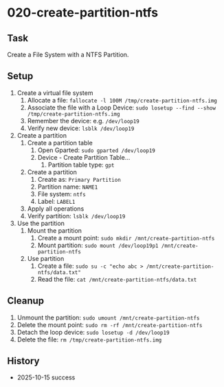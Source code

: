 # 020-create-partition-ntfs

## Task
Create a File System with a NTFS Partition.

## Setup
1. Create a virtual file system
	1. Allocate a file: `fallocate -l 100M /tmp/create-partition-ntfs.img`
	2. Associate the file with a Loop Device: `sudo losetup --find --show /tmp/create-partition-ntfs.img`
	3. Remember the device: e.g. `/dev/loop19`
	4. Verify new device: `lsblk /dev/loop19`
2. Create a partition
	1. Create a partition table
		1. Open Gparted: `sudo gparted /dev/loop19`
		2. Device - Create Partition Table...
			1. Partition table type: `gpt`
	2. Create a partition
		1. Create as: `Primary Partition`
		2. Partition name: `NAME1`
		3. File system: `ntfs`
		4. Label: `LABEL1`
	3. Apply all operations
	4. Verify partition: `lsblk /dev/loop19`
3. Use the partition
	1. Mount the partition
		1. Create a mount point: `sudo mkdir /mnt/create-partition-ntfs`
		2. Mount partition: `sudo mount /dev/loop19p1 /mnt/create-partition-ntfs`
	2. Use partition
		1. Create a file: `sudo su -c "echo abc > /mnt/create-partition-ntfs/data.txt"`
		2. Read the file: `cat /mnt/create-partition-ntfs/data.txt`

## Cleanup
1. Unmount the partition: `sudo umount /mnt/create-partition-ntfs`
2. Delete the mount point: `sudo rm -rf /mnt/create-partition-ntfs`
3. Detach the loop device: `sudo losetup -d /dev/loop19`
4. Delete the file: `rm /tmp/create-partition-ntfs.img`

## History
- 2025-10-15 success